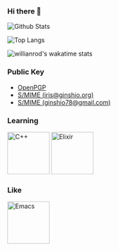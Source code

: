 ### Hi there 👋

<!--
**GinShio/GinShio** is a ✨ _special_ ✨ repository because its `README.md` (this file) appears on your GitHub profile.

Here are some ideas to get you started:

- 🔭 I’m currently working on ...
- 🌱 I’m currently learning ...
- 👯 I’m looking to collaborate on ...
- 🤔 I’m looking for help with ...
- 💬 Ask me about ...
- 📫 How to reach me: ...
- 😄 Pronouns: ...
- ⚡ Fun fact: ...
-->

![Github Stats](https://github-readme-stats.vercel.app/api?username=GinShio&show_icons=true&theme=synthwave&count_private=true)

![Top Langs](https://github-readme-stats.vercel.app/api/top-langs/?username=GinShio&layout=compact&hide=html,javascript,css)

![willianrod's wakatime stats](https://github-readme-stats.vercel.app/api/wakatime?username=GinShio)



### Public Key

  - [OpenPGP](https://github.com/GinShio/GinShio/blob/master/pgp_public_key)
  - [S/MIME (iris@ginshio.org)](https://github.com/GinShio/GinShio/blob/master/iris_smime_public_key)
  - [S/MIME (ginshio78@gmail.com)](https://github.com/GinShio/GinShio/blob/master/gmail_smime_public_key)



### Learning

<img height="96" src="https://upload.wikimedia.org/wikipedia/commons/1/18/ISO_C%2B%2B_Logo.svg" title="C++" />
<img height="96" src="https://elixir-lang.org/images/logo/logo.png" title="Elixir" />



### Like

<img height="96" src="https://upload.wikimedia.org/wikipedia/commons/0/08/EmacsIcon.svg" title="Emacs" />

